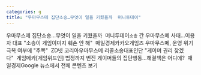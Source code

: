 ```yaml
---
categories: g
title: "우마무스메 집단소송…무엇이 일을 키웠을까  머니투데이"
---
```

우마무스메 집단소송…무엇이 일을 키웠을까&nbsp;&nbsp;머니투데이`소송` 간 우마무스메 사태…이용자 대표 "소송이 게임이미지 훼손 안 해"&nbsp;&nbsp;매일경제카카오게임즈 우마무스메, 운영 위기 극복 여부에 "주목"&nbsp;&nbsp;ZD넷 코리아우마무스메 리콜소송대표인단 "게이머 권리 찾겠다"&nbsp;&nbsp;게임메카[게임위드인] 법정까지 번진 게이머들의 집단행동…해결책은 어디에?&nbsp;&nbsp;매일경제Google 뉴스에서 전체 콘텐츠 보기